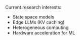 Current research interests:
- State space models
- Edge LLMs (KV caching)
- Heterogeneous computing
- Hardware acceleration for ML
